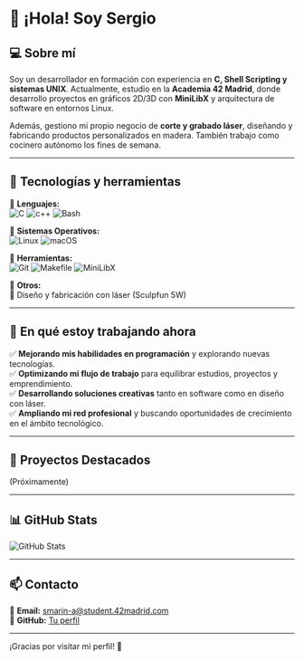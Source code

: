 # 👋 ¡Hola! Soy Sergio

## 💻 Sobre mí  
Soy un desarrollador en formación con experiencia en **C, Shell Scripting y sistemas UNIX**. Actualmente, estudio en la **Academia 42 Madrid**, donde desarrollo proyectos en gráficos 2D/3D con **MiniLibX** y arquitectura de software en entornos Linux.

Además, gestiono mi propio negocio de **corte y grabado láser**, diseñando y fabricando productos personalizados en madera. También trabajo como cocinero autónomo los fines de semana.

---

## 🚀 Tecnologías y herramientas  

🔹 **Lenguajes:**  
![C](https://img.shields.io/badge/C-%2300599C.svg?style=for-the-badge&logo=c&logoColor=white)
![c++](https://img.shields.io/badge/C++-%2300599C.svg?style=for-the-badge&logo=c%2B%2B&logoColor=white)
![Bash](https://img.shields.io/badge/Bash-%23121011.svg?style=for-the-badge&logo=gnu-bash&logoColor=white)  

🔹 **Sistemas Operativos:**  
![Linux](https://img.shields.io/badge/Linux-%23FCC624.svg?style=for-the-badge&logo=linux&logoColor=black)
![macOS](https://img.shields.io/badge/macOS-%23999999.svg?style=for-the-badge&logo=apple&logoColor=white)

🔹 **Herramientas:**  
![Git](https://img.shields.io/badge/Git-%23F05032.svg?style=for-the-badge&logo=git&logoColor=white)
![Makefile](https://img.shields.io/badge/Makefile-%23121011.svg?style=for-the-badge)
![MiniLibX](https://img.shields.io/badge/MiniLibX-%2300599C.svg?style=for-the-badge)

🔹 **Otros:**  
🎨 Diseño y fabricación con láser (Sculpfun 5W)  

---

## 🎯 En qué estoy trabajando ahora  
✅ **Mejorando mis habilidades en programación** y explorando nuevas tecnologías.  
✅ **Optimizando mi flujo de trabajo** para equilibrar estudios, proyectos y emprendimiento.  
✅ **Desarrollando soluciones creativas** tanto en software como en diseño con láser.  
✅ **Ampliando mi red profesional** y buscando oportunidades de crecimiento en el ámbito tecnológico.  

---

## 📌 Proyectos Destacados  

(Próximamente)

---

## 📊 GitHub Stats  
![GitHub Stats](https://github-readme-stats.vercel.app/api?username=sermaal11&show_icons=true&theme=radical)

---

## 📫 Contacto  
📌 **Email:** [smarin-a@student.42madrid.com](mailto:smarin-a@student.42madrid.com)  
📌 **GitHub:** [Tu perfil](https://github.com/sermaal11)  

---
¡Gracias por visitar mi perfil! 🚀  
